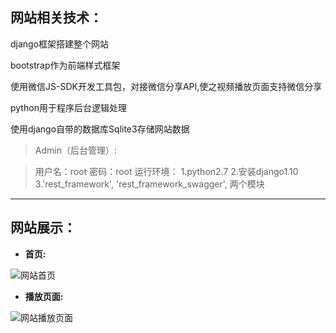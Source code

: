 ## 网站相关技术：

﻿django框架搭建整个网站

bootstrap作为前端样式框架

使用微信JS-SDK开发工具包，对接微信分享API,使之视频播放页面支持微信分享

python用于程序后台逻辑处理

使用django自带的数据库Sqlite3存储网站数据

> Admin（后台管理）:

>用户名：root      密码：root
>运行环境：
>1.python2.7
>2.安装django1.10
>3.'rest_framework',
>  'rest_framework_swagger',
 > 两个模块
--------------------------
## 网站展示：

* __首页:__

![网站首页](./image/movie_1.jpg "首页")

* __播放页面:__

![网站播放页面](./image/movie_2.jpg "播放页面")
